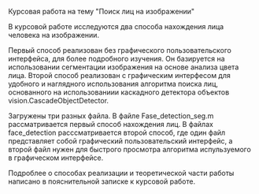 Курсовая работа на тему "Поиск лиц на изображении"

В курсовой работе исследуются два способа нахождения лица человека на изображении. 

Первый способ реализован без графического пользовательского интерфейса, для более подробного изучения. Он базируется на использовании сегментации изображения на основе анализа цвета лица. 
Второй способ реализован с графическим интерфесом для удобного и наглядного использования алгоритма поиска лиц, основанного на использованиии каскадного детектора объектов vision.CascadeObjectDetector. 

Загружены три разных файла. 
В файле Fase_detection_seg.m рассматривается первый способ нахождения лиц. 
В файлах face_detection расссматривается второй способ, где один файл представляет собой графический пользовательский интерфейс, а второй файл нужен для быстрого просмотра алгоритма испульзуемого в графическом интерфейсе.

Подроблее о способах реализации и теоретической части работы написано в пояснительной записке к курсовой работе.

